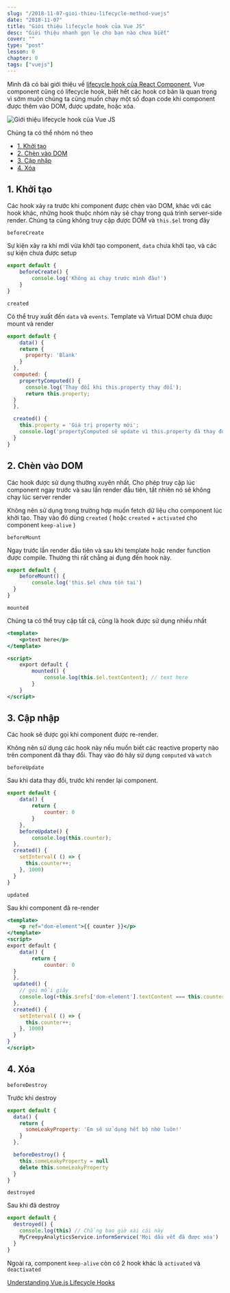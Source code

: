 ```yaml
---
slug: "/2018-11-07-gioi-thieu-lifecycle-method-vuejs"
date: "2018-11-07"
title: "Giới thiệu lifecycle hook của Vue JS"
desc: "Giới thiệu nhanh gọn lẹ cho bạn nào chưa biết"
cover: ""
type: "post"
lesson: 0
chapter: 0
tags: ["vuejs"]
---
```


Mình đã có bài giới thiệu về [lifecycle hook của React Component](/2017-10-20-react-lifecycle-la-gi), Vue component cũng có lifecycle hook, biết hết các hook cơ bản là quan trọng vì sớm muộn chúng ta cũng muốn chạy một số đoạn code khi component được thêm vào DOM, được update, hoặc xóa.

![Giới thiệu lifecycle hook của Vue JS](https://d33wubrfki0l68.cloudfront.net/435786c6cbd23e078c35c2b21f40e1756b2c3d30/2098f/images/vuejs/external/component-lifecycle.png)


Chúng ta có thể nhóm nó theo

<!-- TOC -->

- [1. Khởi tạo](#1-khởi-tạo)
- [2. Chèn vào DOM](#2-chèn-vào-dom)
- [3. Cập nhập](#3-cập-nhập)
- [4. Xóa](#4-xóa)

<!-- /TOC -->

## 1. Khởi tạo

Các hook xảy ra trước khi component được chèn vào DOM, khác với các hook khác, những hook thuộc nhóm này sẽ chạy trong quá trình server-side render. Chúng ta cũng không truy cập được DOM và `this.$el` trong đây

`beforeCreate`

Sự kiện xảy ra khi mới vừa khởi tạo component, `data` chưa khởi tạo, và các sự kiện chưa được setup

```js
export default {
	beforeCreate() {
		console.log('Không ai chạy trước mình đâu!')
	}
}
```

`created`

Có thể truy xuất đến `data` và `events`. Template và Virtual DOM chưa được mount và render

```js
export default {
	data() {
    return {
      property: 'Blank'
    }
  },
  computed: {
    propertyComputed() {
      console.log('Thay đổi khi this.property thay đổi');
      return this.property;
  }
  },

  created() {
    this.property = 'Giá trị property mới';
    console.log('propertyComputed sẽ update vì this.property đã thay đổi');
  }
}
```

## 2. Chèn vào DOM

Các hook được sử dụng thường xuyên nhất. Cho phép truy cập lúc component ngay trước và sau lần render đầu tiên, tất nhiên nó sẽ không chạy lúc server render

Không nên sử dụng trong trường hợp muốn fetch dữ liệu cho component lúc khởi tạo. Thay vào đó dùng `created` ( hoặc `created` + `activated` cho component `keep-alive` )

`beforeMount`

Ngay trước lần render đầu tiên và sau khi template hoặc render function được compile. Thường thì rất chẳng ai đụng đến hook này.

```js
export default {
	beforeMount() {
		console.log('this.$el chưa tồn tại')
  }
}
```

`mounted`

Chúng ta có thể truy cập tất cả, cũng là hook được sử dụng nhiều nhất

```jsx
<template>
	<p>text here</p>
</template>

<script>
	export default {
		mounted() {
			console.log(this.$el.textContent); // text here
		}
	}
</script>
```

## 3. Cập nhập

Các hook sẽ được gọi khi component được re-render.

Không nên sử dụng các hook này nếu muốn biết các reactive property nào trên component đã thay đổi. Thay vào đó hãy sử dụng `computed` và `watch`

`beforeUpdate`

Sau khi data thay đổi, trước khi render lại component.

```jsx
export default {
	data() {
		return {
			counter: 0
		}
	},
	beforeUpdate() {
		console.log(this.counter);
  },
  created() {
    setInterval( () => {
      this.counter++;
    }, 1000)
  }
}
```

`updated`

Sau khi component đã re-render

```jsx
<template>
	<p ref="dom-element">{{ counter }}</p>
</template>
<script>
export default {
	data() {
		return {
			counter: 0
  }
  },
  updated() {
    // gọi mỗi giây
    console.log(+this.$refs['dom-element'].textContent === this.counter)
  },
  created() {
    setInterval( () => {
      this.counter++;
    }, 1000)
  }
}
</script>
```

## 4. Xóa

`beforeDestroy`

Trước khi destroy

```jsx
export default {
  data() {
    return {
      someLeakyProperty: 'Em sẽ sử dụng hết bộ nhớ luôn!'
    }
  },

  beforeDestroy() {
    this.someLeakyProperty = null
    delete this.someLeakyProperty
  }
}

```

`destroyed`

Sau khi đã destroy

```jsx
export default {
  destroyed() {
    console.log(this) // Chẳng bao giờ xài cái này
    MyCreepyAnalyticsService.informService('Mọi dấu vết đã được xóa')
  }
}

```

Ngoài ra, component `keep-alive` còn có 2 hook khác là `activated` và `deactivated`


<a href="https://alligator.io/vuejs/component-lifecycle/" target="_blank" rel="noopener noreferrer">Understanding Vue.js Lifecycle Hooks</a>